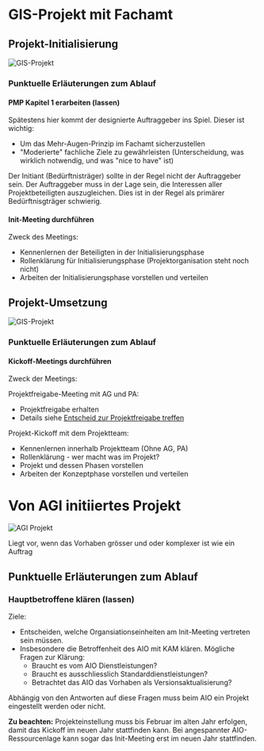 # GIS-Projekt mit Fachamt

## Projekt-Initialisierung

![GIS-Projekt](puml_output/flow_gisprojekt_init.png)

### Punktuelle Erläuterungen zum Ablauf

#### PMP Kapitel 1 erarbeiten (lassen)

Spätestens hier kommt der designierte Auftraggeber ins Spiel. Dieser ist wichtig:
* Um das Mehr-Augen-Prinzip im Fachamt sicherzustellen
* "Moderierte" fachliche Ziele zu gewährleisten (Unterscheidung, was wirklich notwendig, und was "nice to have" ist)

Der Initiant (Bedürftnisträger) sollte in der Regel nicht der Auftraggeber sein. 
Der Auftraggeber muss in der Lage sein, die Interessen aller Projektbeteiligten auszugleichen.
Dies ist in der Regel als primärer Bedürftnisgträger schwierig. 

#### Init-Meeting durchführen

Zweck des Meetings:
* Kennenlernen der Beteiligten in der Initialisierungsphase
* Rollenklärung für Initialisierungsphase (Projektorganisation steht noch nicht)
* Arbeiten der Initialisierungsphase vorstellen und verteilen

## Projekt-Umsetzung

![GIS-Projekt](puml_output/flow_gisprojekt_nach_init.png)

### Punktuelle Erläuterungen zum Ablauf

#### Kickoff-Meetings durchführen

Zweck der Meetings:

Projektfreigabe-Meeting mit AG und PA:
* Projektfreigabe erhalten
* Details siehe [Entscheid zur Projektfreigabe treffen](https://www.hermes.admin.ch/bva/de/onlinepublikation/index.xhtml?element=aufgabe_entscheidzurprojektfreigabetreffen.html)

Projekt-Kickoff mit dem Projektteam:
* Kennenlernen innerhalb Projektteam (Ohne AG, PA)
* Rollenklärung - wer macht was im Projekt?
* Projekt und dessen Phasen vorstellen
* Arbeiten der Konzeptphase vorstellen und verteilen

# Von AGI initiiertes Projekt

![AGI Projekt](puml_output/flow_agiprojekt.png)

Liegt vor, wenn das Vorhaben grösser und oder komplexer ist wie ein Auftrag

## Punktuelle Erläuterungen zum Ablauf

### Hauptbetroffene klären (lassen)

Ziele:
* Entscheiden, welche Organsiationseinheiten am Init-Meeting vertreten sein müssen.
* Insbesondere die Betroffenheit des AIO mit KAM klären. Mögliche Fragen zur Klärung:
    * Braucht es vom AIO Dienstleistungen?
    * Braucht es ausschliesslich Standarddienstleistungen?
    * Betrachtet das AIO das Vorhaben als Versionsaktualisierung?

Abhängig von den Antworten auf diese Fragen muss beim AIO ein Projekt eingestellt werden oder nicht.

**Zu beachten:** Projekteinstellung muss bis Februar im alten Jahr erfolgen, damit das Kickoff im neuen Jahr stattfinden kann.
Bei angespannter AIO-Ressourcenlage kann sogar das Init-Meeting erst im neuen Jahr stattfinden.

  
